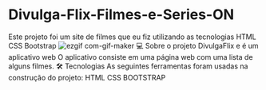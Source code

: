 # Divulga-Flix-Filmes-e-Series-ON
Este projeto foi um site de filmes que eu fiz utilizando as tecnologias HTML CSS Bootstrap
![ezgif com-gif-maker](https://user-images.githubusercontent.com/87415615/170850663-4cf14d55-e35f-4f48-a647-00e6696f669f.gif)
💻 Sobre o projeto
DivulgaFlix e é um aplicativo web
O aplicativo consiste em uma página web com uma lista de alguns filmes. 
🛠 Tecnologias
As seguintes ferramentas foram usadas na construção do projeto:
HTML CSS BOOTSTRAP
